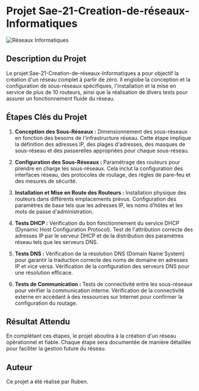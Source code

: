 # Projet Sae-21-Creation-de-réseaux-Informatiques

![Réseaux Informatiques](images/network_image.jpg)

## Description du Projet

Le projet Sae-21-Creation-de-réseaux-Informatiques a pour objectif la création d'un réseau complet à partir de zéro. Il englobe la conception et la configuration de sous-réseaux spécifiques, l'installation et la mise en service de plus de 10 routeurs, ainsi que la réalisation de divers tests pour assurer un fonctionnement fluide du réseau.

## Étapes Clés du Projet

1. **Conception des Sous-Réseaux :** Dimensionnement des sous-réseaux en fonction des besoins de l'infrastructure réseau. Cette étape implique la définition des adresses IP, des plages d'adresses, des masques de sous-réseau et des passerelles appropriées pour chaque sous-réseau.

2. **Configuration des Sous-Réseaux :** Paramétrage des routeurs pour prendre en charge les sous-réseaux. Cela inclut la configuration des interfaces réseau, des protocoles de routage, des règles de pare-feu et des mesures de sécurité.

3. **Installation et Mise en Route des Routeurs :** Installation physique des routeurs dans différents emplacements prévus. Configuration des paramètres de base tels que les adresses IP, les noms d'hôtes et les mots de passe d'administration.

4. **Tests DHCP :** Vérification du bon fonctionnement du service DHCP (Dynamic Host Configuration Protocol). Test de l'attribution correcte des adresses IP par le serveur DHCP et de la distribution des paramètres réseau tels que les serveurs DNS.

5. **Tests DNS :** Vérification de la résolution DNS (Domain Name System) pour garantir la traduction correcte des noms de domaine en adresses IP et vice versa. Vérification de la configuration des serveurs DNS pour une résolution efficace.

6. **Tests de Communication :** Tests de connectivité entre les sous-réseaux pour vérifier la communication interne. Vérification de la connectivité externe en accédant à des ressources sur Internet pour confirmer la configuration du routage.

## Résultat Attendu

En complétant ces étapes, le projet aboutira à la création d'un réseau opérationnel et fiable. Chaque étape sera documentée de manière détaillée pour faciliter la gestion future du réseau.

## Auteur

Ce projet a été réalisé par Ruben.

